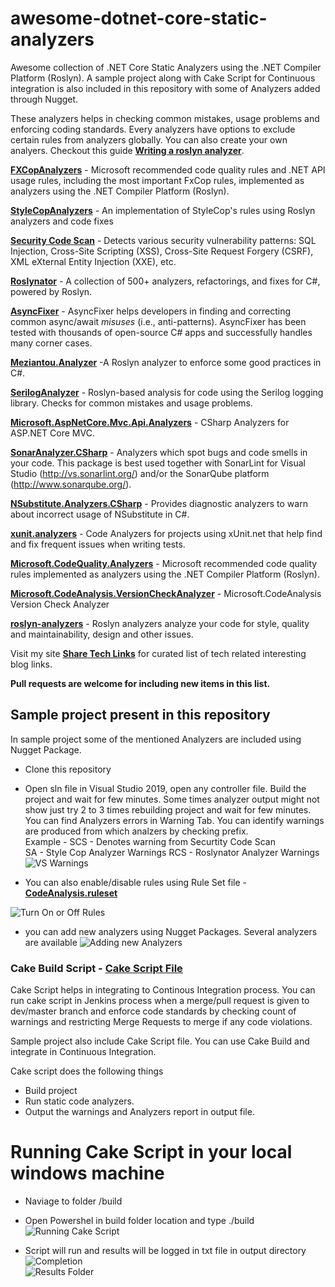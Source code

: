 # awesome-dotnet-core-static-analyzers
Awesome collection of .NET Core Static Analyzers using the .NET Compiler Platform (Roslyn). A sample project along with Cake Script for Continuous integration is also included in this repository with some of Analyzers added through Nugget. 

These analyzers helps in checking common mistakes, usage problems and enforcing coding standards. Every analyzers have options to exclude certain rules from analyzers globally. You can also create your own analyers. Checkout this guide [**Writing a roslyn analyzer**](https://www.meziantou.net/writing-a-roslyn-analyzer.htm).

[**FXCopAnalyzers**](https://www.nuget.org/packages/Microsoft.CodeAnalysis.FxCopAnalyzers)  - Microsoft recommended code quality rules and .NET API usage rules, including the most important FxCop rules, implemented as analyzers using the .NET Compiler Platform (Roslyn). 

[**StyleCopAnalyzers**](https://www.nuget.org/packages/StyleCop.Analyzers/)  - An implementation of StyleCop's rules using Roslyn analyzers and code fixes

[**Security Code Scan**](https://security-code-scan.github.io/)  -  Detects various security vulnerability patterns: SQL Injection, Cross-Site Scripting (XSS), Cross-Site Request Forgery (CSRF), XML eXternal Entity Injection (XXE), etc.

[**Roslynator**](https://github.com/JosefPihrt/Roslynator)  - A collection of 500+ analyzers, refactorings, and fixes for C#, powered by Roslyn.

[**AsyncFixer**](https://www.nuget.org/packages/AsyncFixer)  - AsyncFixer helps developers in finding and correcting common async/await *misuses* (i.e., anti-patterns). AsyncFixer has been tested with thousands of open-source C# apps and successfully handles many corner cases.

[**Meziantou.Analyzer**](https://github.com/meziantou/Meziantou.Analyzer)  -A Roslyn analyzer to enforce some good practices in C#.

[**SerilogAnalyzer**](https://github.com/Suchiman/SerilogAnalyzer)  - Roslyn-based analysis for code using the Serilog logging library. Checks for common mistakes and usage problems.

[**Microsoft.AspNetCore.Mvc.Api.Analyzers**](https://www.nuget.org/packages/Microsoft.AspNetCore.Mvc.Api.Analyzers)  - CSharp Analyzers for ASP.NET Core MVC.

[**SonarAnalyzer.CSharp**](https://www.nuget.org/packages/SonarAnalyzer.CSharp)  - Analyzers which spot bugs and code smells in your code. This package is best used together with SonarLint for Visual Studio (http://vs.sonarlint.org/) and/or the SonarQube platform (http://www.sonarqube.org/).

[**NSubstitute.Analyzers.CSharp**](https://www.nuget.org/packages/NSubstitute.Analyzers.CSharp)  - Provides diagnostic analyzers to warn about incorrect usage of NSubstitute in C#.

[**xunit.analyzers**](https://www.nuget.org/packages/xunit.analyzers)  - Code Analyzers for projects using xUnit.net that help find and fix frequent issues when writing tests.

[**Microsoft.CodeQuality.Analyzers**](https://www.nuget.org/packages/Microsoft.CodeQuality.Analyzers)  - Microsoft recommended code quality rules implemented as analyzers using the .NET Compiler Platform (Roslyn). 

[**Microsoft.CodeAnalysis.VersionCheckAnalyzer**](https://www.nuget.org/packages/Microsoft.CodeAnalysis.VersionCheckAnalyzer)  - Microsoft.CodeAnalysis Version Check Analyzer

[**roslyn-analyzers**](https://github.com/dotnet/roslyn-analyzers)  - Roslyn analyzers analyze your code for style, quality and maintainability, design and other issues. 

Visit my site [**Share Tech Links**](https://sharetechlinks.com/)  for curated list of tech related interesting blog links.

**Pull requests are welcome for including new items in this list.**


## Sample project present in this repository

In sample project some of the mentioned Analyzers are included using Nugget Package.  

- Clone this repository  
- Open sln file in Visual Studio 2019, open any controller file. Build the project and wait for few minutes. Some times analyzer output might not show just try 2 to 3 times rebuilding project and wait for few minutes. You can find Analyzers errors in Warning Tab. You can identify warnings are produced from which analzers by checking prefix.  
Example - SCS - Denotes warning from Securtity Code Scan  
SA - Style Cop Analyzer Warnings
RCS - Roslynator Analyzer Warnings
![VS Warnings](https://github.com/bharatdwarkani/awesome-dotnet-core-static-analyzers/blob/master/images/Visual-Studio-Output.png)  

- You can also enable/disable rules using Rule Set file - [**CodeAnalysis.ruleset**](https://github.com/bharatdwarkani/awesome-dotnet-core-static-analyzers/blob/master/CodeAnalysis.ruleset)

![Turn On or Off Rules](https://github.com/bharatdwarkani/awesome-dotnet-core-static-analyzers/blob/master/images/Turning-Rule-On-Off.png)  

- you can add new analyzers using Nugget Packages. Several analyzers are available
![Adding new Analyzers](https://github.com/bharatdwarkani/awesome-dotnet-core-static-analyzers/blob/master/images/AddingAnalyzers.png) 


### Cake Build Script  - [**Cake Script File**](https://github.com/bharatdwarkani/awesome-dotnet-core-static-analyzers/blob/master/build/build.cake)

Cake Script helps in integrating to Continous Integration process. You can run cake script in Jenkins process when a merge/pull request is given to dev/master branch and enforce code standards by checking count of warnings and restricting Merge Requests to merge if any code violations.

Sample project also include Cake Script file. You can use Cake Build and integrate in Continuous Integration. 

Cake script does the following things

- Build project
- Run static code analyzers. 
- Output the warnings and Analyzers report in output file. 

# Running Cake Script in your local windows machine

- Naviage to folder /build 
- Open Powershel in build folder location and type ./build
![Running Cake Script](https://github.com/bharatdwarkani/awesome-dotnet-core-static-analyzers/blob/master/images/Running-Cake-Script.PNG)  

- Script will run and results will be logged in txt file in output directory
![Completion](https://github.com/bharatdwarkani/awesome-dotnet-core-static-analyzers/blob/master/images/Cake-Completion.png)  
![Results Folder](https://github.com/bharatdwarkani/awesome-dotnet-core-static-analyzers/blob/master/images/Cake-Output.png)  
